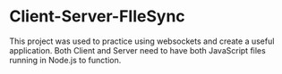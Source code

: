# Client-Server-FIleSync
This project was used to practice using websockets and create a useful application. Both Client and Server need to have both JavaScript files running in Node.js to function.
